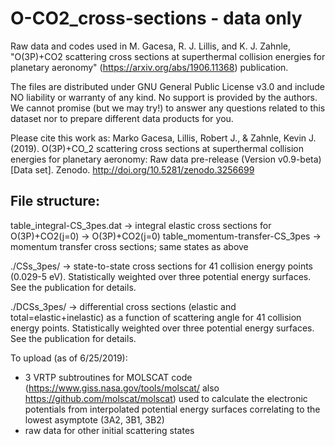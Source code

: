 # O-CO2_cross-sections - data only
Raw data and codes used in M. Gacesa, R. J. Lillis, and K. J. Zahnle, "O(3P)+CO2 scattering cross sections at superthermal collision energies for planetary aeronomy" (https://arxiv.org/abs/1906.11368) publication.

The files are distributed under GNU General Public License v3.0 and include NO liability or warranty of any kind. No support is provided by the authors. We cannot promise (but we may try!) to answer any questions related to this dataset nor to prepare different data products for you.

Please cite this work as:
Marko Gacesa, Lillis, Robert J., & Zahnle, Kevin J. (2019). O(3P)+CO_2 scattering cross sections at superthermal collision energies for planetary aeronomy: Raw data pre-release (Version v0.9-beta) [Data set]. Zenodo. http://doi.org/10.5281/zenodo.3256699


File structure:
--------------
table_integral-CS_3pes.dat       -> integral elastic cross sections for O(3P)+CO2(j=0) -> O(3P)+CO2(j=0)
table_momentum-transfer-CS_3pes  -> momentum transfer cross sections; same states as above

./CSs_3pes/ -> state-to-state cross sections for 41 collision energy points (0.029-5 eV). Statistically weighted over three potential energy surfaces. See the publication for details.

./DCSs_3pes/ -> differential cross sections (elastic and total=elastic+inelastic) as a function of scattering angle for 41 collision energy points. Statistically weighted over three potential energy surfaces. See the publication for details.

To upload (as of 6/25/2019):
- 3 VRTP subtroutines for MOLSCAT code (https://www.giss.nasa.gov/tools/molscat/ also https://github.com/molscat/molscat) used to calculate the electronic potentials from interpolated potential energy surfaces correlating to the lowest asymptote (3A2, 3B1, 3B2)
- raw data for other initial scattering states
